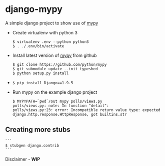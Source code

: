 # django-mypy

A simple django project to show use of [mypy](http://mypy-lang.org/)

* Create virtualenv with python 3

    ```
    $ virtualenv .env --python python3
    $ . ./.env/bin/activate
    ```

* Install latest version of [mypy](https://github.com/python/mypy)
from github

    ```
    $ git clone https://github.com/python/mypy
    $ git submodule update --init typeshed
    $ python setup.py install
    ```


* ```$ pip install Django==1.9.5```

* Run mypy on the example django project

    ```
    $ MYPYPATH=`pwd`/out mypy polls/views.py
    polls/views.py: note: In function "detail":
    polls/views.py:23: error: Incompatible return value type: expected django.http.response.HttpResponse, got builtins.str
    ```

## Creating more stubs

    ```
    $ stubgen django.contrib
    ```


Disclaimer - **WIP**
